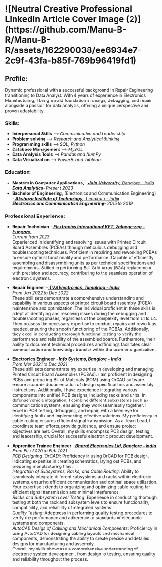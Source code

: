 <h1>![Neutral Creative Professional LinkedIn Article Cover Image (2)](https://github.com/Manu-B-R/Manu-B-R/assets/162290038/ee6934e7-2c9f-43fa-b85f-769b96419fd1)</a>

<h2>Profile:</h2>

Dynamic professional with a successful background in Repair Engineering transitioning to Data Analyst. With 4 years of experience in Electronics Manufacturing, I bring a solid foundation in design, debugging, and repair alongside a passion for data analysis, offering a unique perspective and proven adaptability.

<h3>Skills:</h3>

  - <b>Interpersonal Skills</b> --> <i>Communication and Leader ship</i>
- <b>Problem solving</b> --> <i>Research and Analytical thinking</i> 
- <b>Programming skills</b> --> <i>SQL, Python</i>
- <b>Database Management</b> --> <i>MySQL</i>
- <b>Data Analysis Tools</b> --> <i>Pandas and NumPy</i>
- <b>Data Visualization</b> --> <i>PowerBI and Tableau</i>

<h3>Education:</h3>

 - <b>Masters in Computer Applications,</b> -<a href="https://www.jainuniversity.ac.in/"> <b><i>Jain University,</b> Banglore - India</a></i>  </br><i><b>Data Analytics- </b>Present 2023 </i>
- <b>Bachelor of Engineering,</b> (Electronics and Communication Engineering) -<a href= "https://ait-tumkur.ac.in/"> <b><i>Akshaya Institute of Technology,</b> Tumakuru - India</i></a></br><i><b>Electronics and Communication Engineering- </b>2015 to 2019 </i>

<h3>Professional Experience:</h3>  

 - <b>Repair Technician</b>   -<a href= "https://flex.com/careers/hungary"><b> <i>Flextronics International KFT, Zalaegerzeg - Hungary</i></b>, <br/><a><i>Current from 2023</i></a>  <br/>
<a>Experienced in identifying and resolving issues with Printed Circuit Board Assemblies (PCBAs) through meticulous debugging and troubleshooting techniques. Proficient in repairing and reworking PCBAs to ensure optimal functionality and performance. Capable of efficiently assembling and disassembling units as per technical specifications and requirements. Skilled in performing Ball Grid Array (BGA) replacement with precision and accuracy, contributing to the seamless operation of electronic systems.</a>
 
 - <b>Repair Engineer</b>  -<a href= "https://tvs-e.in/tumkur/"><b> <i>TVS Electronics, Tumakuru - India</i></b> <br/> <a><i>From Jan 2022 to Dec 2022</i></a> <br/>
<a>These skill sets demonstrate a comprehensive understanding and capability in various aspects of printed circuit board assembly (PCBA) maintenance and optimization. The individual proficient in these skills is adept at identifying and resolving issues during the debugging and troubleshooting phases, regardless of the complexity level from L1 to L4. They possess the necessary expertise to conduct repairs and rework as needed, ensuring the smooth functioning of the PCBAs. Additionally, they excel in conducting thorough functional testing to verify the performance and reliability of the assembled boards. Furthermore, their ability to document technical procedures and findings facilitates clear communication and knowledge transfer within the team or organization.</a>

- <b>Electronics Engineer</b> -<a href= "https://info-systems.in/index.html"><b> <i>Info Systems, Banglore - India</i></b> <br/><a><i>From Mar 2021 to Dec 2021</i></a><br/>
<a> These skill sets demonstrate my expertise in developing and managing Printed Circuit Board Assemblies (PCBAs). I am proficient in designing PCBs and preparing Bill of Materials (BOM) using OrCAD software. I ensure accurate documentation of design specifications and assembly instructions. Additionally, I have experience integrating various components into unified PCB designs, including racks and units. In defense vehicle integration, I combine different subsystems such as communication systems, ensuring they work seamlessly together. I excel in PCB testing, debugging, and repair, with a keen eye for identifying faults and implementing effective solutions. My proficiency in cable routing ensures efficient signal transmission. As a Team Lead, I coordinate team efforts, provide guidance, and ensure project objectives are met. Overall, my skills encompass PCB design, testing, and leadership, crucial for successful electronic product development.</a>
- <b>Apprentice Trainee Engineer</b> -<a href= "https://www.ddpmod.gov.in/appellateauthorities/bharat-electronics-ltd-bel"><b> <i>Bharat Electronics Ltd, Banglore - India</i></b> <br/><a><i>From Feb 2020 to Feb 2021</i></a><br/>
<a> <i>PCB Designing (OrCAD)</i>: Proficiency in using OrCAD for PCB design, indicating expertise in creating schematics, laying out PCBs, and preparing manufacturing files.
<br/><i>Integration of Subsystems, Racks, and Cable Routing</i>: Ability to seamlessly integrate different subsystems and racks within electronic systems, ensuring efficient communication and optimal space utilization. Your expertise extends to organizing and optimizing cable routing for efficient signal transmission and minimal interference.
<br/><i>Racks and Subsystem Level Testing</i>: Experience in conducting thorough testing at both the rack and subsystem levels to ensure functionality, compatibility, and reliability of integrated systems.
<br/><i>Quality Testing</i>: Adeptness in performing quality testing procedures to verify the performance and adherence to standards of electronic systems and components.
<br/><i>AutoCAD Design of Cabling and Mechanical Components</i>: Proficiency in using AutoCAD for designing cabling layouts and mechanical components, demonstrating the ability to create precise and detailed designs for manufacturing and assembly.
<br/>Overall, my skills showcase a comprehensive understanding of electronic system development, from design to testing, ensuring quality and reliability throughout the process.</a>

